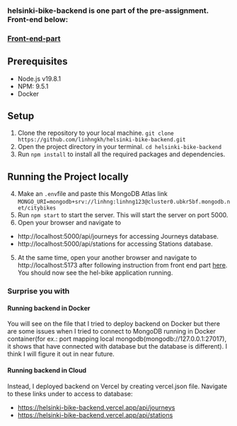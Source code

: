 ### helsinki-bike-backend is one part of the pre-assignment. Front-end below: 
### [Front-end-part](https://github.com/linhngkh/helsinki-bike-frontend)

## Prerequisites
* Node.js v19.8.1
* NPM: 9.5.1
* Docker
## Setup
1. Clone the repository to your local machine. ``git clone https://github.com/linhngkh/helsinki-bike-backend.git``
2. Open the project directory in your terminal.
``cd helsinki-bike-backend``
3. Run ``npm install`` to install all the required packages and dependencies.
## Running the Project locally
4. Make an ``.env``file and paste this MongoDB Atlas link ``MONGO_URI=mongodb+srv://linhng:linhng123@cluster0.ubkr5bf.mongodb.net/citybikes``
2. Run ``npm start`` to start the server. This will start the server on port 5000.
3. Open your browser and navigate to 
* http://localhost:5000/api/journeys for accessing Journeys database. 
* http://localhost:5000/api/stations for accessing Stations database.
5. At the same time, open your another browser and navigate to http://localhost:5173 after following instruction from front end part [here](https://github.com/linhngkh/helsinki-bike-frontend). You should now see the hel-bike application running.
### Surprise you with
#### Running backend in Docker 
You will see on the file that I tried to deploy backend on Docker but there are some issues when I tried to connect to MongoDB running in Docker container(for ex.: port mapping local mongodb(mongodb://127.0.0.1:27017), it shows that  have connected with database but the database is different). I think I will figure it out in near future. 
#### Running backend in Cloud
Instead, I deployed backend on Vercel by creating vercel.json file. 
Navigate to these links under to access to database: 
 * https://helsinki-bike-backend.vercel.app/api/journeys
 * https://helsinki-bike-backend.vercel.app/api/stations
